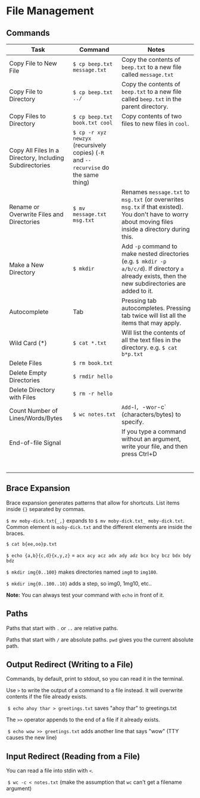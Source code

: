# File Management



## Commands

| Task                                                    | Command                                                      | Notes                                                        |
| ------------------------------------------------------- | ------------------------------------------------------------ | ------------------------------------------------------------ |
| Copy File to New File                                   | `$ cp beep.txt message.txt`                                  | Copy the contents of `beep.txt` to a new file called `message.txt` |
| Copy File to Directory                                  | `$ cp beep.txt ../`                                          | Copy the contents of `beep.txt` to a new file called `beep.txt` in the parent directory. |
| Copy Files to Directory                                 | `$ cp beep.txt book.txt cool`                                | Copy contents of two files to new files in `cool`.           |
| Copy All Files In a Directory, Including Subdirectories | `$ cp -r xyz newzyx` (recursively copies) (`-R` and `--recurvise` do the same thing) |                                                              |
| Rename or Overwrite Files and Directories               | `$ mv message.txt msg.txt`                                   | Renames `message.txt` to `msg.txt` (or overwrites `msg.tx` if that existed). You don't have to worry about moving files inside a directory during this. |
| Make a New Directory                                    | `$ mkdir`                                                    | Add `-p` command to make nested directories (e.g. `$ mkdir -p a/b/c/d`). If directory `a` already exists, then the new subdirectories are added to it. |
| Autocomplete                                            | Tab                                                          | Pressing tab autocompletes. Pressing tab twice will list all the items that may apply. |
| Wild Card (*)                                           | `$ cat *.txt`                                                | Will list the contents of all the text files in the directory. e.g. `$ cat b*p.txt` |
| Delete Files                                            | `$ rm book.txt`                                              |                                                              |
| Delete Empty Directories                                | `$ rmdir hello`                                              |                                                              |
| Delete Directory with Files                             | `$ rm -r hello`                                              |                                                              |
| Count Number of Lines/Words/Bytes                       | `$ wc notes.txt`                                             | ` Add `-l`, `-w` or `-c` (characters/bytes) to specify.      |
| End-of-file Signal                                      |                                                              | If you type a command without an argument, write your file, and then press Ctrl+D |
|                                                         |                                                              |                                                              |
|                                                         |                                                              |                                                              |
|                                                         |                                                              |                                                              |
|                                                         |                                                              |                                                              |
|                                                         |                                                              |                                                              |
|                                                         |                                                              |                                                              |



## Brace Expansion

Brace expansion generates patterns that allow for shortcuts. List items inside `{}` separated by commas.

`$ mv moby-dick.txt{_,}` expands to `$ mv moby-dick.txt_ moby-dick.txt`. Common element is `moby-dick.txt` and the different elements are inside the braces.

`$ cat b{ee,oo}p.txt`

`$ echo {a,b}{c,d}{x,y,z}` = `acx acy acz adx ady adz bcx bcy bcz bdx bdy bdz`

`$ mkdir img{0..100}` makes directories named `img0` to `img100`. 

`$ mkdir img{0..100..10}` adds a step, so img0, 1mg10, etc..

**Note:** You can always test your command with `echo` in front of it.



## Paths

Paths that start with `.` or `..` are relative paths.

Paths that start with `/` are absolute paths. `pwd` gives you the current absolute path.



## Output Redirect (Writing to a File)

Commands, by default, print to stdout, so you can read it in the terminal.

Use `>` to write the output of a command to a file instead. It will overwrite contents if the file already exists.

​	`$ echo ahoy thar > greetings.txt` saves "ahoy thar" to greetings.txt

The `>>` operator appends to the end of a file if it already exists.

​	`$ echo wow >> greetings.txt` adds another line that says "wow" (TTY causes the new line)



## Input Redirect (Reading from a File)

You can read a file into stdin with `<`.

​	`$ wc -c < notes.txt` (make the assumption that `wc` can't get a filename argument)

